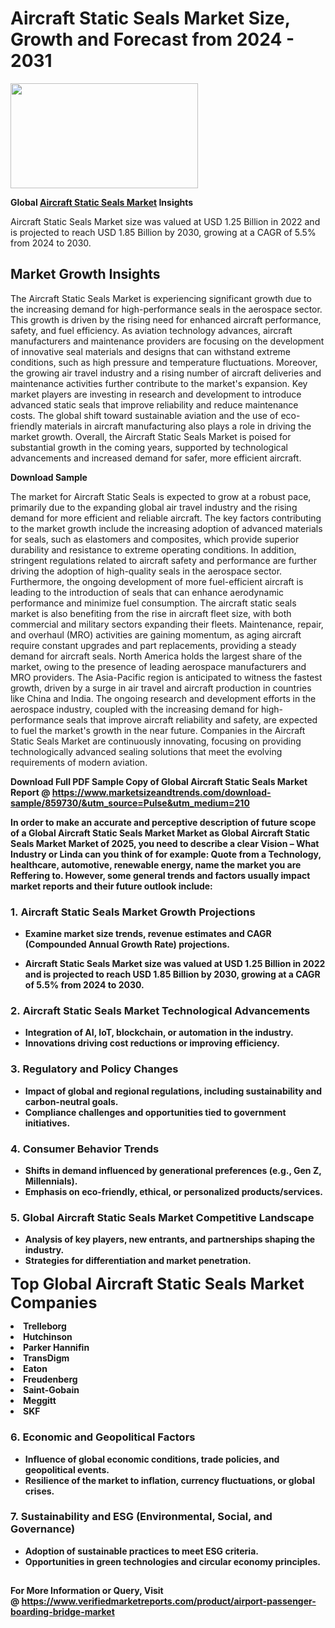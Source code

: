 <H1>Aircraft Static Seals Market Size, Growth and Forecast from 2024 - 2031</H1><img class="aligncenter size-medium wp-image-584254" src="https://thirdeyenews.in/wp-content/uploads/2024/09/Global-Market-Research-300x168.jpeg" alt="" width="300" height="168" /><p><strong>Global&nbsp;<a href="https://www.marketsizeandtrends.com/download-sample/859730/&amp;utm_source=Pulse&amp;utm_medium=210">Aircraft Static Seals Market</a> Insights</strong></p><p>Aircraft Static Seals Market size was valued at USD 1.25 Billion in 2022 and is projected to reach USD 1.85 Billion by 2030, growing at a CAGR of 5.5% from 2024 to 2030.</p><p><h2>Market Growth Insights</h2> <p>The Aircraft Static Seals Market is experiencing significant growth due to the increasing demand for high-performance seals in the aerospace sector. This growth is driven by the rising need for enhanced aircraft performance, safety, and fuel efficiency. As aviation technology advances, aircraft manufacturers and maintenance providers are focusing on the development of innovative seal materials and designs that can withstand extreme conditions, such as high pressure and temperature fluctuations. Moreover, the growing air travel industry and a rising number of aircraft deliveries and maintenance activities further contribute to the market's expansion. Key market players are investing in research and development to introduce advanced static seals that improve reliability and reduce maintenance costs. The global shift toward sustainable aviation and the use of eco-friendly materials in aircraft manufacturing also plays a role in driving the market growth. Overall, the Aircraft Static Seals Market is poised for substantial growth in the coming years, supported by technological advancements and increased demand for safer, more efficient aircraft.</p> <p><strong>Download Sample</strong></p> <p>The market for Aircraft Static Seals is expected to grow at a robust pace, primarily due to the expanding global air travel industry and the rising demand for more efficient and reliable aircraft. The key factors contributing to the market growth include the increasing adoption of advanced materials for seals, such as elastomers and composites, which provide superior durability and resistance to extreme operating conditions. In addition, stringent regulations related to aircraft safety and performance are further driving the adoption of high-quality seals in the aerospace sector. Furthermore, the ongoing development of more fuel-efficient aircraft is leading to the introduction of seals that can enhance aerodynamic performance and minimize fuel consumption. The aircraft static seals market is also benefiting from the rise in aircraft fleet size, with both commercial and military sectors expanding their fleets. Maintenance, repair, and overhaul (MRO) activities are gaining momentum, as aging aircraft require constant upgrades and part replacements, providing a steady demand for aircraft seals. North America holds the largest share of the market, owing to the presence of leading aerospace manufacturers and MRO providers. The Asia-Pacific region is anticipated to witness the fastest growth, driven by a surge in air travel and aircraft production in countries like China and India. The ongoing research and development efforts in the aerospace industry, coupled with the increasing demand for high-performance seals that improve aircraft reliability and safety, are expected to fuel the market's growth in the near future. Companies in the Aircraft Static Seals Market are continuously innovating, focusing on providing technologically advanced sealing solutions that meet the evolving requirements of modern aviation. </p> <p><strong></p><p><span class=""><strong>Download Full PDF Sample Copy of Global Aircraft Static Seals Market Report</strong> @ <a href="https://www.marketsizeandtrends.com/download-sample/859730/&amp;utm_source=Pulse&amp;utm_medium=210" target="_blank">https://www.marketsizeandtrends.com/download-sample/859730/&amp;utm_source=Pulse&amp;utm_medium=210</a></span></p><p>In order to make an accurate and perceptive description of future scope of a Global&nbsp;Aircraft Static Seals Market Market as Global&nbsp;Aircraft Static Seals Market Market of 2025, you need to describe a clear Vision &ndash; What Industry or Linda can you think of for example: Quote from a Technology, healthcare, automotive, renewable energy, name the market you are Reffering to. However, some general trends and factors usually impact market reports and their future outlook include:</p><h3>1.&nbsp;<strong>Aircraft Static Seals Market Growth Projections</strong></h3><ul><li>Examine market size trends, revenue estimates and CAGR (Compounded Annual Growth Rate) projections.</li><li><p>Aircraft Static Seals Market size was valued at USD 1.25 Billion in 2022 and is projected to reach USD 1.85 Billion by 2030, growing at a CAGR of 5.5% from 2024 to 2030.</p></li></ul><h3>2.&nbsp;<strong>Aircraft Static Seals Market Technological Advancements</strong></h3><ul><li>Integration of AI, IoT, blockchain, or automation in the industry.</li><li>Innovations driving cost reductions or improving efficiency.</li></ul><h3>3.&nbsp;<strong>Regulatory and Policy Changes</strong></h3><ul><li>Impact of global and regional regulations, including sustainability and carbon-neutral goals.</li><li>Compliance challenges and opportunities tied to government initiatives.</li></ul><h3>4.&nbsp;<strong>Consumer Behavior Trends</strong></h3><ul><li>Shifts in demand influenced by generational preferences (e.g., Gen Z, Millennials).</li><li>Emphasis on eco-friendly, ethical, or personalized products/services.</li></ul><h3>5.&nbsp;<strong>Global Aircraft Static Seals Market Competitive Landscape</strong></h3><ul><li>Analysis of key players, new entrants, and partnerships shaping the industry.</li><li>Strategies for differentiation and market penetration.</li></ul><p data-pm-slice="1 1 []"><span style="color: inherit; font-family: inherit; font-size: 25px;">Top Global Aircraft Static Seals Market Companies</span></p><div class="" data-test-id=""><p><li>Trelleborg</li><li> Hutchinson</li><li> Parker Hannifin</li><li> TransDigm</li><li> Eaton</li><li> Freudenberg</li><li> Saint-Gobain</li><li> Meggitt</li><li> SKF</li></p></div><h3>6.&nbsp;<strong>Economic and Geopolitical Factors</strong></h3><ul><li>Influence of global economic conditions, trade policies, and geopolitical events.</li><li>Resilience of the market to inflation, currency fluctuations, or global crises.</li></ul><h3>7.&nbsp;<strong>Sustainability and ESG (Environmental, Social, and Governance)</strong></h3><ul><li>Adoption of sustainable practices to meet ESG criteria.</li><li>Opportunities in green technologies and circular economy principles.</li></ul><h2><strong style="font-size: 14px;">For More Information or Query, Visit @&nbsp;</strong><a style="background-color: #ffffff; font-size: 14px;" href="https://www.marketsizeandtrends.com/report/aircraft-static-seals-market/" target="_blank">https://www.verifiedmarketreports.com/product/airport-passenger-boarding-bridge-market</a></h2>
